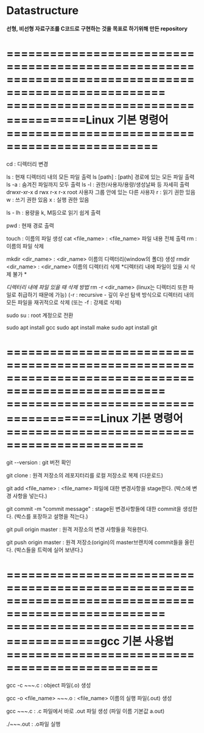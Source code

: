 # Datastructure
#### 선형, 비선형 자료구조를 C코드로 구현하는 것을 목표로 하기위해 만든 repository


====================================================================================================
=====================================Linux 기본 명령어===============================================
====================================================================================================
cd : 디렉터리 변경

ls : 현재 디렉터리 내의 모든 파일 출력
ls [path] : [path] 경로에 있는 모든 파일 출력
ls -a : 숨겨진 파일까지 모두 출력
ls -l : 권한/사용자/용량/생성날짜 등 자세히 출력
drwxr-xr-x
d	rwx	r-x	r-x
	root	사용자	그룹 안에 있는 다른 사용자
r : 읽기 권한 있음
w : 쓰기 권한 있음
x : 실행 권한 있음

ls - lh : 용량을 k, M등으로 읽기 쉽게 출력

pwd : 현재 경로 출력

touch <name> : <name> 이름의 파일 생성
cat <file_name> : <file_name> 파일 내용 전체 출력
rm <name> : <name> 이름의 파일 삭제

mkdir <dir_name> : <dir_name> 이름의 디렉터리(window의 폴더) 생성
rmdir <dir_name> : <dir_name> 이름의 디렉터리 삭제
*디렉터리 내에 파일이 있을 시 삭제 불가 *

*디렉터리 내에 파일 있을 때 삭제 방법*
rm -r <dir_name>
(linux는 디렉터리 또한 파일로 취급하기 때문에 가능)
(-r : recursive - 깊이 우선 탐색 방식으로 디렉터리 내의 모든 파일을 재귀적으로 삭제
(또는 -f : 강제로 삭제)

sudo su : root 계정으로 전환

sudo apt install gcc
sudo apt install make
sudo apt install git



====================================================================================================
=======================================Linux 기본 명령어=============================================
====================================================================================================

git --version : git 버전 확인

git clone <git repository url> : 원격 저장소의 레포지터리를 로컬 저장소로 복제 (다운로드)

git add <file_name> : <file_name> 파일에 대한 변경사항을 stage한다.
			(박스에 변경 사항을 넣는다.)

git commit -m "commit message" : stage된 변경사항들에 대한 commit을 생성한다.
				(박스를 포장하고 설명을 적는다.)

git pull origin master : 원격 저장소의 변경 사항들을 적용한다.

git push origin master : 원격 저장소(origin)의 master브랜치에 commit들을 올린다.
				(박스들을 트럭에 실어 보낸다.)



====================================================================================================
=======================================gcc 기본 사용법===============================================
====================================================================================================



gcc -c ~~~.c : object 파일(.o) 생성

gcc -o <file_name> ~~~.o : <file_name> 이름의 실행 파일(.out) 생성

gcc ~~~.c : .c 파일에서 바로 .out 파일 생성 (파일 이름 기본값 a.out)

./~~~.out : .o파일 실행